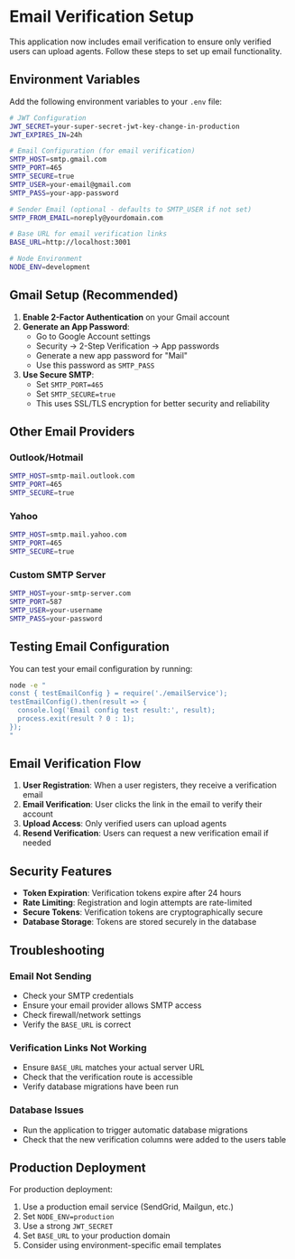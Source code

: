 # Email Verification Setup

This application now includes email verification to ensure only verified users can upload agents. Follow these steps to set up email functionality.

## Environment Variables

Add the following environment variables to your `.env` file:

```bash
# JWT Configuration
JWT_SECRET=your-super-secret-jwt-key-change-in-production
JWT_EXPIRES_IN=24h

# Email Configuration (for email verification)
SMTP_HOST=smtp.gmail.com
SMTP_PORT=465
SMTP_SECURE=true
SMTP_USER=your-email@gmail.com
SMTP_PASS=your-app-password

# Sender Email (optional - defaults to SMTP_USER if not set)
SMTP_FROM_EMAIL=noreply@yourdomain.com

# Base URL for email verification links
BASE_URL=http://localhost:3001

# Node Environment
NODE_ENV=development
```

## Gmail Setup (Recommended)

1. **Enable 2-Factor Authentication** on your Gmail account
2. **Generate an App Password**:
   - Go to Google Account settings
   - Security → 2-Step Verification → App passwords
   - Generate a new app password for "Mail"
   - Use this password as `SMTP_PASS`
3. **Use Secure SMTP**:
   - Set `SMTP_PORT=465`
   - Set `SMTP_SECURE=true`
   - This uses SSL/TLS encryption for better security and reliability

## Other Email Providers

### Outlook/Hotmail
```bash
SMTP_HOST=smtp-mail.outlook.com
SMTP_PORT=465
SMTP_SECURE=true
```

### Yahoo
```bash
SMTP_HOST=smtp.mail.yahoo.com
SMTP_PORT=465
SMTP_SECURE=true
```

### Custom SMTP Server
```bash
SMTP_HOST=your-smtp-server.com
SMTP_PORT=587
SMTP_USER=your-username
SMTP_PASS=your-password
```

## Testing Email Configuration

You can test your email configuration by running:

```bash
node -e "
const { testEmailConfig } = require('./emailService');
testEmailConfig().then(result => {
  console.log('Email config test result:', result);
  process.exit(result ? 0 : 1);
});
"
```

## Email Verification Flow

1. **User Registration**: When a user registers, they receive a verification email
2. **Email Verification**: User clicks the link in the email to verify their account
3. **Upload Access**: Only verified users can upload agents
4. **Resend Verification**: Users can request a new verification email if needed

## Security Features

- **Token Expiration**: Verification tokens expire after 24 hours
- **Rate Limiting**: Registration and login attempts are rate-limited
- **Secure Tokens**: Verification tokens are cryptographically secure
- **Database Storage**: Tokens are stored securely in the database

## Troubleshooting

### Email Not Sending
- Check your SMTP credentials
- Ensure your email provider allows SMTP access
- Check firewall/network settings
- Verify the `BASE_URL` is correct

### Verification Links Not Working
- Ensure `BASE_URL` matches your actual server URL
- Check that the verification route is accessible
- Verify database migrations have been run

### Database Issues
- Run the application to trigger automatic database migrations
- Check that the new verification columns were added to the users table

## Production Deployment

For production deployment:

1. Use a production email service (SendGrid, Mailgun, etc.)
2. Set `NODE_ENV=production`
3. Use a strong `JWT_SECRET`
4. Set `BASE_URL` to your production domain
5. Consider using environment-specific email templates
